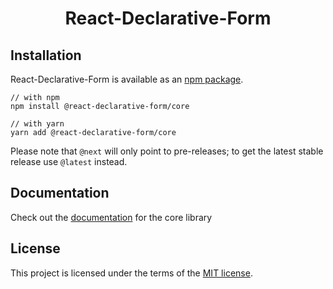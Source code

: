 
<h1 align="center">React-Declarative-Form</h1>

<div align="center">
</div>

## Installation
React-Declarative-Form is available as an [npm package](https://www.npmjs.com/package/@react-declarative-form/core).

```
// with npm
npm install @react-declarative-form/core

// with yarn
yarn add @react-declarative-form/core
```

Please note that `@next` will only point to pre-releases; to get the latest stable release use `@latest` instead.

## Documentation
Check out the [documentation](/packages/core/README.md) for the core library

## License
This project is licensed under the terms of the
[MIT license](/LICENSE).
